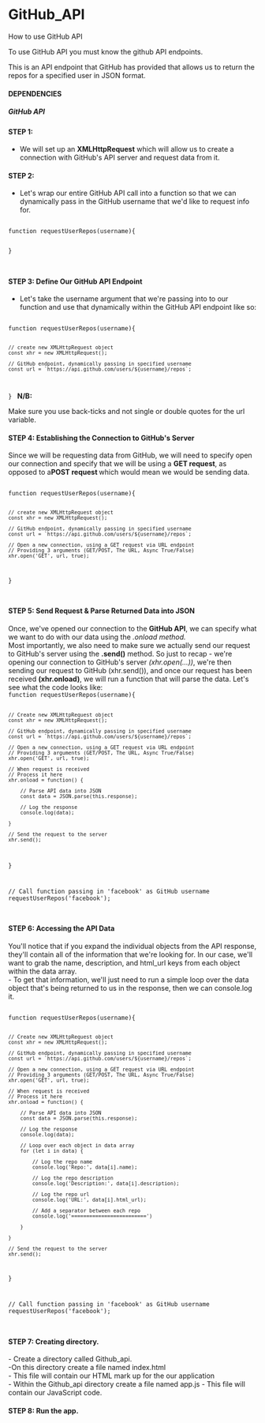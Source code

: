 # GitHub_API
How to use GitHub API

To use GitHub API you must know the github API endpoints.

This is an API endpoint that GitHub has provided that allows us to return the repos for a specified user in JSON format. 



<h4> DEPENDENCIES </h4>


<h5>GitHub API</h5>


<h4>STEP 1:</h4>


- We will set up an <b>XMLHttpRequest</b> which will allow us to create a connection with GitHub's API server and request data from it.


<h4>STEP 2:</h4>


- Let's wrap our entire GitHub API call into a function so that we can dynamically pass in the GitHub username that we'd like to request info for.

<code>
function requestUserRepos(username){

}

</code>

<h4>STEP 3: Define Our GitHub API Endpoint</h4>



- Let's take the username argument that we're passing into to our function and use that dynamically within the GitHub API endpoint like so:


<code>
function requestUserRepos(username){

    
    // create new XMLHttpRequest object
    const xhr = new XMLHttpRequest();
    
    // GitHub endpoint, dynamically passing in specified username
    const url = `https://api.github.com/users/${username}/repos`;
    
}
</code>
<b>N/B: </b>

<p>Make sure you use back-ticks and not single or double quotes for the url variable.</p>



<h4> STEP 4: Establishing the Connection to GitHub's Server</h4>


<p>Since we will be requesting data from GitHub, we will need to specify open our connection and specify that we will be using a
<b>GET request</b>, as opposed to a<b>POST request </b>which would mean we would be sending data.</p>


<code>
function requestUserRepos(username){

    
    // create new XMLHttpRequest object
    const xhr = new XMLHttpRequest();
    
    // GitHub endpoint, dynamically passing in specified username
    const url = `https://api.github.com/users/${username}/repos`;
    
    // Open a new connection, using a GET request via URL endpoint
    // Providing 3 arguments (GET/POST, The URL, Async True/False)
    xhr.open('GET', url, true);
    
}

</code>


<h4>STEP 5: Send Request & Parse Returned Data into JSON</h4>



<p>Once, we've opened our connection to the <b>GitHub API</b>, we can specify what we want to do with our data using the <i>.onload method.</i><br>
Most importantly, we also need to make sure we actually send our request to GitHub's server using the <b>.send()</b> method.
So just to recap - we're opening our connection to GitHub's server<i> (xhr.open(...))</i>, we're then sending our request to GitHub (xhr.send()), and once our request has been received <b>(xhr.onload)</b>, we will run a function that will parse the data. Let's see what the code looks like:


<code>
function requestUserRepos(username){
    

    // Create new XMLHttpRequest object
    const xhr = new XMLHttpRequest();
    
    // GitHub endpoint, dynamically passing in specified username
    const url = `https://api.github.com/users/${username}/repos`;
    
    // Open a new connection, using a GET request via URL endpoint
    // Providing 3 arguments (GET/POST, The URL, Async True/False)
    xhr.open('GET', url, true);
    
    // When request is received
    // Process it here
    xhr.onload = function() {
    
        // Parse API data into JSON
        const data = JSON.parse(this.response);
        
        // Log the response
        console.log(data);
    
    }
    
    // Send the request to the server
    xhr.send();
    
}

// Call function passing in 'facebook' as GitHub username
requestUserRepos('facebook');

</code>


<h4>STEP 6: Accessing the API Data</h4>



<p>You'll notice that if you expand the individual objects from the API response, they'll contain all of the information that we're looking for. In our case, we'll want to grab the name, description, and html_url keys from each object within the data array.<br>
- To get that information, we'll just need to run a simple loop over the data object that's being returned to us in the response, then we can console.log it.</p>


<code>
function requestUserRepos(username){

    

    // Create new XMLHttpRequest object
    const xhr = new XMLHttpRequest();
    
    // GitHub endpoint, dynamically passing in specified username
    const url = `https://api.github.com/users/${username}/repos`;
    
    // Open a new connection, using a GET request via URL endpoint
    // Providing 3 arguments (GET/POST, The URL, Async True/False)
    xhr.open('GET', url, true);
    
    // When request is received
    // Process it here
    xhr.onload = function() {
    
        // Parse API data into JSON
        const data = JSON.parse(this.response);
        
        // Log the response
        console.log(data);
        
        // Loop over each object in data array
        for (let i in data) {
        
            // Log the repo name
            console.log('Repo:', data[i].name);
            
            // Log the repo description
            console.log('Description:', data[i].description);
            
            // Log the repo url
            console.log('URL:', data[i].html_url);
            
            // Add a separator between each repo
            console.log('=========================')
        
        }

    }
    
    // Send the request to the server
    xhr.send();
    
}

// Call function passing in 'facebook' as GitHub username
requestUserRepos('facebook');

</code>

<h4>STEP 7: Creating directory.</h4>


<p>- Create a directory called Github_api.<br>
-On this directory create a file named index.html <br>- This file will contain our HTML mark up for the our application <br>
- Within the Github_api directory create a file named app.js - This file will contain our JavaScript code.</p>

<h4>STEP 8: Run the app.</h4>



